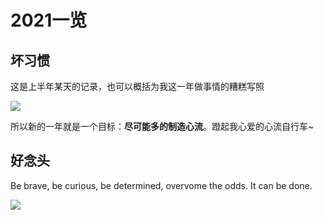 # 2021一览


## 坏习惯

这是上半年某天的记录，也可以概括为我这一年做事情的糟糕写照

![](https://nehopicbed.oss-cn-beijing.aliyuncs.com/img/202202081702350.png)

所以新的一年就是一个目标：**尽可能多的制造心流**。蹬起我心爱的心流自行车~

## 好念头

Be brave, be curious, be determined, overvome the odds. It can be done.

![](https://nehopicbed.oss-cn-beijing.aliyuncs.com/img/202202081710688.png)
